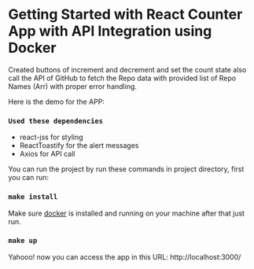 # Getting Started with React Counter App with API Integration using Docker

Created buttons of increment and decrement and set the count state also call the API of GitHub to fetch the Repo data with provided list of Repo Names (Arr) with proper error handling.

Here is the demo for the APP:

### `Used these dependencies`
- react-jss for styling
- ReactToastify for the alert messages
- Axios for API call


You can run the project by run these commands in project directory, first you can run:
### `make install`

Make sure [docker](https://docs.docker.com/get-docker/) is installed and running on your machine after that just run.

### `make up`

Yahooo! now you can access the app in this URL: http://localhost:3000/